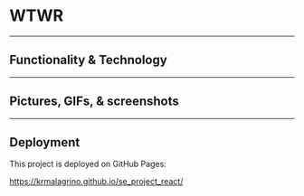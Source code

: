 # WTWR

------------------------

## Functionality & Technology

------------------------

## Pictures, GIFs, & screenshots

------------------------

## Deployment

This project is deployed on GitHub Pages:

https://krmalagrino.github.io/se_project_react/

